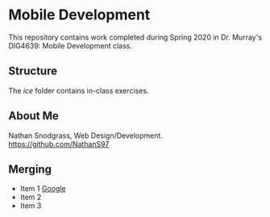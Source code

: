 # Mobile Development

This repository contains work completed during Spring 2020 in Dr. Murray's DIG4639: Mobile Development class.

## Structure

The _ice_ folder contains in-class exercises.

## About Me

Nathan Snodgrass, Web Design/Development.
https://github.com/NathanS97

## Merging

- Item 1 [Google](google.com)
- Item 2
- Item 3
